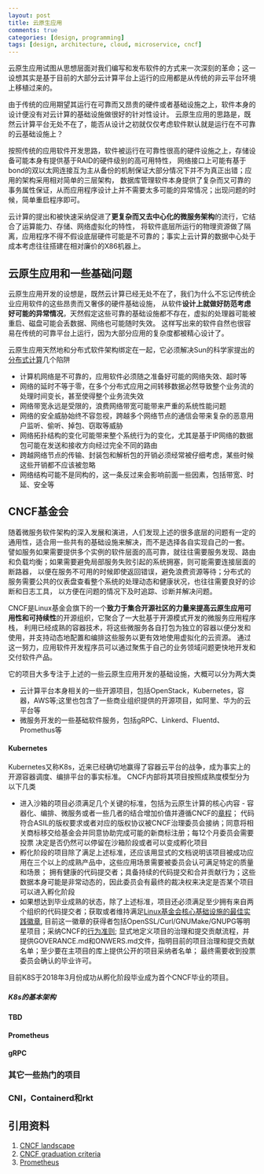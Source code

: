 ```yaml
---
layout: post
title: 云原生应用
comments: true
categories: [design, programming]
tags: [design, architecture, cloud, microservice, cncf]
---
```


云原生应用试图从思想层面对我们编写和发布软件的方式来一次深刻的革命；这一设想其实是基于目前的大部分云计算平台上运行的应用都是从传统的非云平台环境上移植过来的。

由于传统的应用期望其运行在可靠而又昂贵的硬件或者基础设施之上，软件本身的设计便没有对云计算的基础设施做很好的针对性设计。
云原生应用的思路是，既然云计算平台无处不在了，能否从设计之初就仅仅考虑软件默认就是运行在不可靠的云基础设施上？

<!-- more -->
按照传统的应用软件开发思路，软件被运行在可靠性很高的硬件设施之上，存储设备可能本身有提供基于RAID的硬件级别的高可用特性，
网络接口上可能有基于bond的双以太网连接互为主从备份的机制保证大部分情况下并不为真正出错；应用的架构采用相对简单的三层架构，
数据库管理软件本身提供了复杂而又可靠的事务属性保证，从而应用程序设计上并不需要太多可能的异常情况；出现问题的时候，简单重启程序即可。

云计算的提出和被快速采纳促进了**更复杂而又去中心化的微服务架构**的流行，它结合了运算能力、存储、网络虚拟化的特性，
将软件底层所运行的物理资源做了隔离，应用程序不得不假设底层硬件可能是不可靠的；事实上云计算的数据中心处于成本考虑往往搭建在相对廉价的X86机器上。

## 云原生应用和一些基础问题
云原生应用开发的设想是，既然云计算已经无处不在了，我们为什么不忘记传统企业应用软件的这些昂贵而又奢侈的硬件基础设施，
从软件**设计上就做好防范考虑好可能的异常情况**，天然假定这些可靠的基础设施都不存在，虚拟的处理器可能被重启、磁盘可能会丢数据、网络也可能随时失效。
这样写出来的软件自然也很容易在传统的可靠平台上运行，因为大部分应用的复杂度都被精心设计了。

云原生应用天然地和分布式软件架构绑定在一起，它必须解决Sun的科学家提出的[分布式计算](https://en.wikipedia.org/wiki/Fallacies_of_distributed_computing)几个陷阱
- 计算机网络是不可靠的，应用软件必须随之准备好可能的网络失效、超时等
- 网络的延时不等于零，在多个分布式应用之间转移数据必然导致整个业务流的处理时间变长，甚至使得整个业务流失效
- 网络带宽永远是受限的，浪费网络带宽可能带来严重的系统性能问题
- 网络的安全威胁始终不容忽视，跨越多个网络节点的通信会带来复杂的恶意用户监听、偷听、掉包、窃取等威胁
- 网络拓扑结构的变化可能带来整个系统行为的变化，尤其是基于IP网络的数据包可能在发送和接收方向经过完全不同的路由
- 跨越网络节点的传输、封装包和解析包的开销必须经常被仔细考虑，某些时候这些开销都不应该被忽略
- 网络结构可能不是同构的，这一条反过来会影响前面一些因素，包括带宽、时延、安全等

## CNCF基金会

随着微服务软件架构的深入发展和演进，人们发现上述的很多底层的问题有一定的通用性，适合用一些共有的基础设施来解决，而不是选择各自实现自己的一套。
譬如服务如果需要提供多个实例的软件层面的高可靠，就往往需要服务发现、路由和负载均衡；如果需要避免局部服务失败引起的系统拥塞，则可能需要连接层面的断路器，
以便在服务不可用的时候即使返回错误，避免浪费资源等待；分布式的服务需要公共的仪表盘查看整个系统的处理动态和健康状况，也往往需要良好的诊断和日志工具，
以方便在问题的情况下及时追踪、诊断并解决问题。

CNCF是Linux基金会旗下的一个**致力于集合开源社区的力量来提高云原生应用可用性和可持续性**的开源组织，它聚合了一大批基于开源模式开发的微服务应用程序栈，
利用已经成熟的容器技术，将这些微服务各自打包为独立的容器以便分发和使用，并支持动态地配置和编排这些服务以更有效地使用虚拟化的云资源。
通过这一努力，应用软件开发程序员可以通过聚焦于自己的业务领域问题更快地开发和交付软件产品。

它的项目大多专注于上述的一些云原生应用开发的基础设施，大概可以分为两大类
- 云计算平台本身相关的一些开源项目，包括OpenStack，Kubernetes，容器，AWS等;这里也包含了一些商业组织提供的开源项目，如阿里、华为的云平台等
- 微服务开发的一些基础软件服务，包括gRPC、Linkerd、Fluentd、Promethus等

#### Kubernetes

Kubernetes又称K8s，近来已经确切地赢得了容器云平台的战争，成为事实上的开源容器调度、编排平台的事实标准。
CNCF内部将其项目按照成熟度模型分为以下几类
- 进入沙箱的项目必须满足几个关键的标准，包括为云原生计算的核心内容 - 容器化、编排、微服务或者一些几者的结合增加价值并遵循CNCF的[章程](https://www.cncf.io/about/charter/)；
代码符合ASIL的版权要求或者对应的版权协议被CNCF治理委员会接纳；同意将相关商标移交给基金会并同意协助完成可能的新商标注册；每12个月委员会需要投票
决定是否仍然可以停留在沙箱阶段或者可以变成孵化项目
- 孵化阶段的项目除了满足上述标准，还应该用显式的文档说明该项目被成功应用在三个以上的成熟产品中，这些应用场景需要被委员会认可满足特定的质量和场景；
拥有健康的代码提交者；具备持续的代码提交和合并贡献行为；这些数据本身可能是非常动态的，因此委员会有最终的裁决权来决定是否某个项目可以进入孵化阶段
- 如果想达到毕业成熟的状态，除了上述标准，项目还必须满足至少拥有来自两个组织的代码提交者；获取或者维持满足[Linux基金会核心基础设施的最佳实践徽章](https://bestpractices.coreinfrastructure.org/en),
目前这一徽章的获得者包括OpenSSL/Curl/GNUMake/GNUPG等明星项目；采纳CNCF的[行为准则](https://github.com/cncf/foundation/blob/master/code-of-conduct.md);
显式地定义项目的治理和提交贡献流程，并提供GOVERANCE.md和ONWERS.md文件，指明目前的项目治理和提交贡献名单；至少要在主项目的库上提供公开的项目采纳者名单；
最终需要收到投票委员会确认的毕业许可。

目前K8S于2018年3月份成功从孵化阶段毕业成为首个CNCF毕业的项目。

##### K8s的基本架构

**TBD**

#### Prometheus

#### gRPC

### 其它一些热门的项目

### CNI，Containerd和rkt

## 引用资料
1. [CNCF landscape](https://landscape.cncf.io/)
2. [CNCF graduation criteria](https://www.cncf.io/projects/graduation-criteria/)
3. [Prometheus](https://prometheus.io/)
